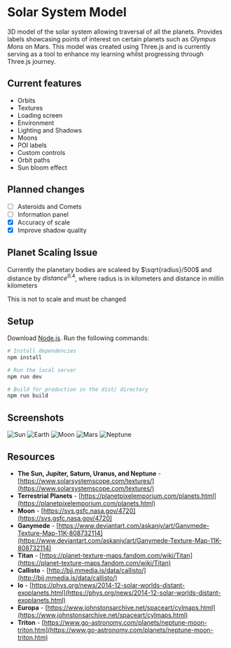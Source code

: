 # Solar System Model

3D model of the solar system allowing traversal of all the planets. Provides labels showcasing points of interest on certain planets such as _Olympus Mons_ on Mars. This model was created using Three.js and is currently serving as a tool to enhance my learning whilst progressing through Three.js journey.

## Current features

- Orbits
- Textures
- Loading screen
- Environment
- Lighting and Shadows
- Moons
- POI labels
- Custom controls
- Orbit paths
- Sun bloom effect

## Planned changes

- [ ] Asteroids and Comets
- [ ] Information panel
- [x] Accuracy of scale
- [x] Improve shadow quality

## Planet Scaling Issue

Currently the planetary bodies are scaleed by $\sqrt{radius}/500$ and distance by ${distance}^{0.4}$, where radius is in kilometers and distance in millin kilometers

This is not to scale and must be changed

## Setup

Download [Node.js](https://nodejs.org/en/download/).
Run the following commands:

```bash
# Install dependencies
npm install

# Run the local server
npm run dev

# Build for production in the dist/ directory
npm run build
```

## Screenshots

![Sun](https://github.com/KyleGough/solar-system/assets/24881448/194f78d5-b35b-4661-bdae-85fd06f7a94f)
![Earth](https://github.com/KyleGough/solar-system/assets/24881448/ca9ca06e-36a7-46f8-91cc-5942df1e3906)
![Moon](https://github.com/KyleGough/solar-system/assets/24881448/d22fcdad-d7bc-4bf1-b026-9967317b1a69)
![Mars](https://github.com/KyleGough/solar-system/assets/24881448/7b6806d4-d8ff-400e-8405-afb8f189acbc)
![Neptune](https://github.com/KyleGough/solar-system/assets/24881448/a5677621-40ab-4aa5-a14e-f928010e1806)

## Resources

- **The Sun, Jupiter, Saturn, Uranus, and Neptune** - [https://www.solarsystemscope.com/textures/](https://www.solarsystemscope.com/textures/)
- **Terrestrial Planets** - [https://planetpixelemporium.com/planets.html](https://planetpixelemporium.com/planets.html)
- **Moon** - [https://svs.gsfc.nasa.gov/4720](https://svs.gsfc.nasa.gov/4720)
- **Ganymede** - [https://www.deviantart.com/askaniy/art/Ganymede-Texture-Map-11K-808732114](https://www.deviantart.com/askaniy/art/Ganymede-Texture-Map-11K-808732114)
- **Titan** - [https://planet-texture-maps.fandom.com/wiki/Titan](https://planet-texture-maps.fandom.com/wiki/Titan)
- **Callisto** - [http://bjj.mmedia.is/data/callisto/](http://bjj.mmedia.is/data/callisto/)
- **Io** - [https://phys.org/news/2014-12-solar-worlds-distant-exoplanets.html](https://phys.org/news/2014-12-solar-worlds-distant-exoplanets.html)
- **Europa** - [https://www.johnstonsarchive.net/spaceart/cylmaps.html](https://www.johnstonsarchive.net/spaceart/cylmaps.html)
- **Triton** - [https://www.go-astronomy.com/planets/neptune-moon-triton.htm](https://www.go-astronomy.com/planets/neptune-moon-triton.htm)
